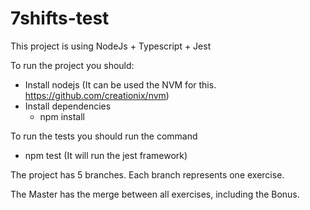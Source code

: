 # 7shifts-test
This project is using NodeJs + Typescript + Jest

To run the project you should:

 - Install nodejs (It can be used the NVM for this. https://github.com/creationix/nvm)
 - Install dependencies
    - npm install
 
To run the tests
  you should run the command
   - npm test (It will run the jest framework)

The project has 5 branches. Each branch represents one exercise.

The Master has the merge between all exercises, including the Bonus.